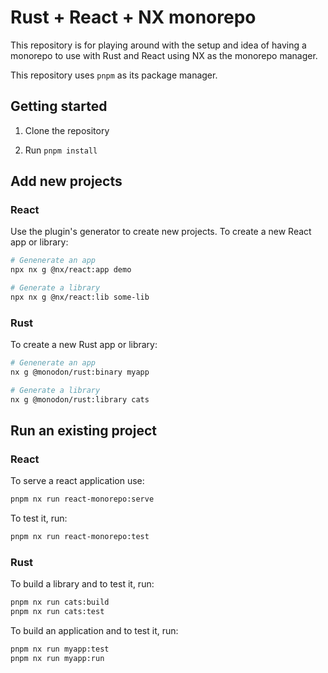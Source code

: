 # Rust + React + NX monorepo

This repository is for playing around with the setup and idea of having a monorepo to use with Rust and React using NX as the monorepo manager.

This repository uses `pnpm` as its package manager.

## Getting started

1. Clone the repository

2. Run `pnpm install`

## Add new projects

### React

Use the plugin's generator to create new projects.
To create a new React app or library:

```sh
# Genenerate an app
npx nx g @nx/react:app demo

# Generate a library
npx nx g @nx/react:lib some-lib
```

### Rust

To create a new Rust app or library:

```sh
# Genenerate an app
nx g @monodon/rust:binary myapp

# Generate a library
nx g @monodon/rust:library cats
```

## Run an existing project

### React

To serve a react application use:
```sh
pnpm nx run react-monorepo:serve
```

To test it, run: 
```sh
pnpm nx run react-monorepo:test
```

### Rust

To build a library and to test it, run:
```sh
pnpm nx run cats:build
pnpm nx run cats:test
```

To build an application and to test it, run:
```sh
pnpm nx run myapp:test
pnpm nx run myapp:run
```
